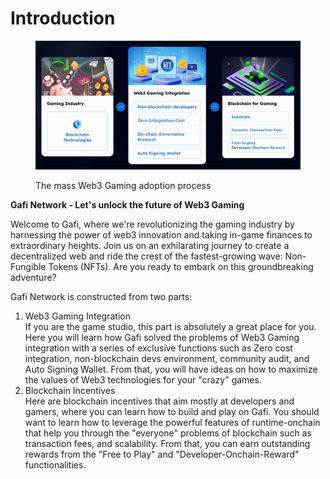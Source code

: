# Introduction

<figure><img src="../.gitbook/assets/Screen Shot 2023-05-29 at 16.40.28.png" alt=""><figcaption><p>The mass Web3 Gaming adoption process</p></figcaption></figure>

**Gafi Network - Let's unlock the future of Web3 Gaming**

Welcome to Gafi, where we're revolutionizing the gaming industry by harnessing the power of web3 innovation and taking in-game finances to extraordinary heights. Join us on an exhilarating journey to create a decentralized web and ride the crest of the fastest-growing wave: Non-Fungible Tokens (NFTs). Are you ready to embark on this groundbreaking adventure?

Gafi Network is constructed from two parts:

1. Web3 Gaming Integration\
   If you are the game studio, this part is absolutely a great place for you. Here you will learn how Gafi solved the problems of Web3 Gaming integration with a series of exclusive functions such as Zero cost integration, non-blockchain devs environment, community audit, and Auto Signing Wallet. From that, you will have ideas on how to maximize the values of Web3 technologies for your "crazy" games.
2. Blockchain Incentives\
   Here are blockchain incentives that aim mostly at developers and gamers, where you can learn how to build and play on Gafi. You should want to learn how to leverage the powerful features of runtime-onchain that help you through the "everyone" problems of blockchain such as transaction fees, and scalability. From that, you can earn outstanding rewards from the "Free to Play" and "Developer-Onchain-Reward" functionalities.
